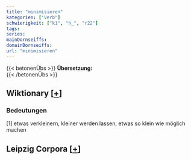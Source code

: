 ```yaml
---
title: "minimisieren"
kategorien: ["Verb"]
schwierigkeit: ["k1", "h_", "r22"]
tags:
series:
mainDornseiffs:
domainDornseiffs:
url: "minimisieren"
---
```


{{< betonenÜbs >}}
**Übersetzung:**  
{{< /betonenÜbs >}}

## Wiktionary [[+](https://de.wiktionary.org/wiki/minimisieren)]

### Bedeutungen
[1] etwas verkleinern, kleiner werden lassen, etwas so klein wie möglich machen  


## Leipzig Corpora [[+](https://corpora.uni-leipzig.de/en/res?word=minimisieren&corpusId=deu_newscrawl-public_2018)]

